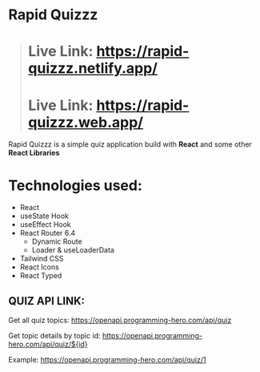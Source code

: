 # **Rapid Quizzz**

> # Live Link:  https://rapid-quizzz.netlify.app/
> # Live Link:  https://rapid-quizzz.web.app/

Rapid Quizzz is a simple quiz application build with **React** and some other **React Libraries**

# Technologies used:
- React
- useState Hook
- useEffect Hook
- React Router 6.4
    - Dynamic Route
    - Loader & useLoaderData
- Tailwind CSS
- React Icons
- React Typed

## QUIZ API LINK: 
Get all quiz topics: https://openapi.programming-hero.com/api/quiz

Get topic details by topic id: https://openapi.programming-hero.com/api/quiz/${id}

Example: https://openapi.programming-hero.com/api/quiz/1